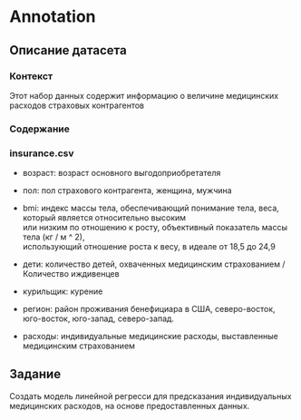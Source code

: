 # Annotation

## Описание датасета

### Контекст

Этот набор данных содержит информацию о величине медицинских расходов страховых контрагентов

### Содержание

### insurance.csv

- возраст: возраст основного выгодоприобретателя

- пол: пол страхового контрагента, женщина, мужчина

- bmi: индекс массы тела, обеспечивающий понимание тела, веса, который является относительно высоким  
или низким по отношению к росту, объективный показатель массы тела (кг / м ^ 2),  
использующий отношение роста к весу, в идеале от 18,5 до 24,9

- дети: количество детей, охваченных медицинским страхованием / Количество иждивенцев

- курильщик: курение

- регион: район проживания бенефициара в США, северо-восток, юго-восток, юго-запад, северо-запад.

- расходы: индивидуальные медицинские расходы, выставленные медицинским страхованием

## Задание

Создать модель линейной регресси для предсказания индивидуальных медицинских расходов, 
на основе предоставленных данных.
